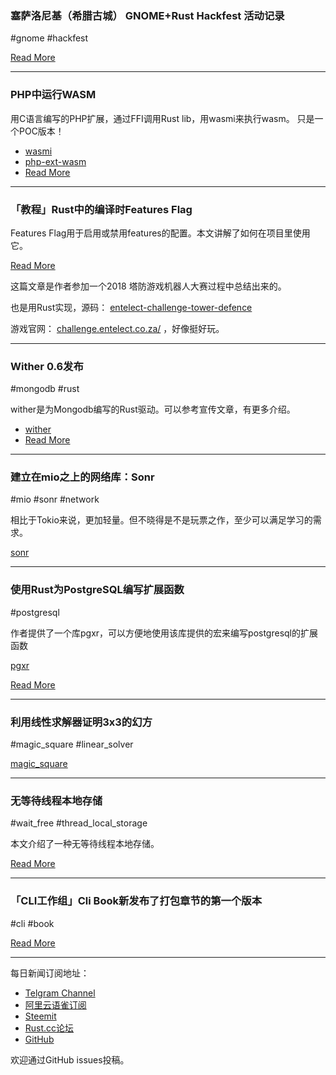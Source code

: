 ### 塞萨洛尼基（希腊古城） GNOME+Rust Hackfest 活动记录

#gnome #hackfest

[Read More](https://blog.guillaume-gomez.fr/articles/2018-11-19+GNOME%2BRust+Hackfest+in+Thessaloniki)

---

### PHP中运行WASM 

用C语言编写的PHP扩展，通过FFI调用Rust lib，用wasmi来执行wasm。 只是一个POC版本！

- [wasmi](https://github.com/paritytech/wasmi)
- [php-ext-wasm](https://github.com/Hywan/php-ext-wasm)
- [Read More](https://www.reddit.com/r/rust/comments/9y7wl6/run_wasm_in_php_natively_php_extension_written_in/)

---

### 「教程」Rust中的编译时Features Flag

Features Flag用于启用或禁用features的配置。本文讲解了如何在项目里使用它。

[Read More](https://www.worthe-it.co.za/programming/2018/11/18/compile-time-feature-flags-in-rust.html)

这篇文章是作者参加一个2018 塔防游戏机器人大赛过程中总结出来的。

也是用Rust实现，源码： [entelect-challenge-tower-defence](https://github.com/JWorthe/entelect-challenge-tower-defence)

游戏官网： [challenge.entelect.co.za/](https://challenge.entelect.co.za/) ，好像挺好玩。

---

### Wither 0.6发布

#mongodb #rust

wither是为Mongodb编写的Rust驱动。可以参考宣传文章，有更多介绍。

- [wither](https://github.com/thedodd/wither)
- [Read More](https://medium.com/docql/https-medium-com-docql-rust-mongodb-wither-13e803c9ae72)

---

### 建立在mio之上的网络库：Sonr

#mio #sonr #network

相比于Tokio来说，更加轻量。但不晓得是不是玩票之作，至少可以满足学习的需求。

[sonr](https://github.com/hagsteel/sonr)

---

### 使用Rust为PostgreSQL编写扩展函数

#postgresql 

作者提供了一个库pgxr，可以方便地使用该库提供的宏来编写postgresql的扩展函数

[pgxr](https://github.com/clia/pgxr)

[Read More](https://www.reddit.com/r/rust/comments/9y2yjq/write_postgresql_extension_functions_as_stored/)

---

### 利用线性求解器证明3x3的幻方

#magic_square #linear_solver

[magic_square](https://github.com/advancedresearch/linear_solver/blob/master/examples/magic_square.rs)

---

### 无等待线程本地存储

#wait_free #thread_local_storage

本文介绍了一种无等待线程本地存储。

[Read More](https://bzim.gitlab.io/blog/posts/wait-free-per-object-thread-local-storage.html)

---

### 「CLI工作组」Cli Book新发布了打包章节的第一个版本

#cli #book

[Read More](https://rust-lang-nursery.github.io/cli-wg/tutorial/packaging.html)

---

每日新闻订阅地址：

- [Telgram Channel](https://t.me/rust_daily_news )
- [阿里云语雀订阅](https://www.yuque.com/chaosbot/rustnews)
- [Steemit](https://steemit.com/@blackanger)
- [Rust.cc论坛](https://rust.cc)
- [GitHub](https://github.com/RustStudy/rust_daily_news)

欢迎通过GitHub issues投稿。